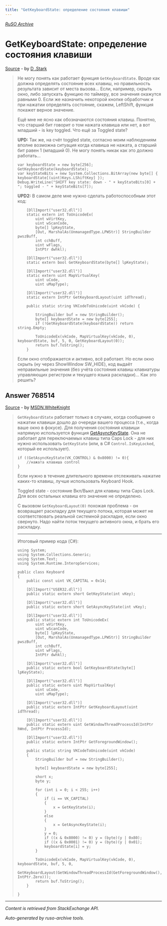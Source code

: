 ```yaml
---
title: "GetKeyboardState: определение состояния клавиши"
---
```

<p><i><a href="https://github.com/MSDN-WhiteKnight/ruso-archive/">RuSO Archive</a></i></p>
<h1>GetKeyboardState: определение состояния клавиши</h1>
<p><a href="https://ru.stackoverflow.com/questions/767999/getkeyboardstate-%d0%be%d0%bf%d1%80%d0%b5%d0%b4%d0%b5%d0%bb%d0%b5%d0%bd%d0%b8%d0%b5-%d1%81%d0%be%d1%81%d1%82%d0%be%d1%8f%d0%bd%d0%b8%d1%8f-%d0%ba%d0%bb%d0%b0%d0%b2%d0%b8%d1%88%d0%b8">Source</a> - by <a href="https://ru.stackoverflow.com/users/238013/d-stark">D .Stark</a></p>
<blockquote>
<p>Не могу понять как работает функция <code>GetKeyboardState</code>. Вроде как должна определять состояние всех клавиш, но правильность результата зависит от места вызова... Если, например, скрыть окно, либо запускать функцию по таймеру, все значения окажутся равными 0. Если же назначить некоторой кнопке обработчик и при нажатии определять состояние, скажем, LeftShift, функция покажет верное значение.</p>

<p>Ещё мне не ясно как обозначаются состояния клавиш. Понятно, что старший бит говорит о том нажата клавиша или нет, а вот младший - is key toggled. Что ещё за Toggled state?</p>

<p><strong>UPD:</strong> Так же, на счёт toggled state, согласно моим наблюдениям вполне возможна ситуация когда клавиша не нажата, а старший бит равен 1 (младший 0). Не могу понять никак как это должно работать...</p>

<pre><code>var keyboardState = new byte[256];
GetKeyboardState(keyboardState);
var keyStateBits = new System.Collections.BitArray(new byte[] { keyboardState[(uint)Keys.LShiftKey] });
Debug.WriteLine("SHIFT key state: down - " + keyStateBits[0] + "; toggled - " + keyStateBits[7]);
</code></pre>

<p><strong>UPD2:</strong> В самом деле мне нужно сделать работоспособным этот код:</p>

<pre><code>    [DllImport("user32.dll")]
    static extern int ToUnicodeEx(
        uint wVirtKey, 
        uint wScanCode, 
        byte[] lpKeyState, 
        [Out, MarshalAs(UnmanagedType.LPWStr)] StringBuilder pwszBuff, 
        int cchBuff, 
        uint wFlags, 
        IntPtr dwhkl);

    [DllImport("user32.dll")]
    static extern bool GetKeyboardState(byte[] lpKeyState);

    [DllImport("user32.dll")]
    static extern uint MapVirtualKey(
        uint uCode, 
        uint uMapType);

    [DllImport("user32.dll")]
    static extern IntPtr GetKeyboardLayout(uint idThread);

    public static string VKCodeToUnicode(uint vkCode) {

        StringBuilder buf = new StringBuilder();
        byte[] keyboardState = new byte[255];
        if (!GetKeyboardState(keyboardState)) return string.Empty;

        ToUnicodeEx(vkCode, MapVirtualKey(vkCode, 0), keyboardState, buf, 5, 0, GetKeyboardLayout(0));
        return buf.ToString();
    }
</code></pre>

<p>Если окно отображается и активно, всё работает. Но если окно скрыть (ну через ShowWindow SW_HIDE), код выдаёт неправильные значения (без учёта состояния клавиш клавиатуры управляющих регистром и текущего языка раскладки)... Как это решить?</p>

</blockquote>
<h2>Answer 768514</h2>
<p><a href="https://ru.stackoverflow.com/a/768514/">Source</a> - by <a href="https://ru.stackoverflow.com/users/240512/msdn-whiteknight">MSDN.WhiteKnight</a></p>
<blockquote>
<p><code>GetKeyboardState</code> работает только в случаях, когда сообщение о нажатии клавиши дошло до очереди вашего процесса (т.е., когда ваше окно в фокусе). Для получения состояния клавиши напрямую используется функция <a href="https://msdn.microsoft.com/en-us/library/windows/desktop/ms646293(v=vs.85).aspx" rel="nofollow noreferrer">GetAsyncKeyState</a>. Она не работает для переключаемых клавиш типа Caps Lock - для них нужно использовать <code>GetKeyState</code> (или, в C# <code>Control.IsKeyLocked</code>, который ее использует).</p>

<pre><code>if ((GetAsyncKeyState(VK_CONTROL) &amp; 0x8000) != 0){
    //нажата клавиша control
}
</code></pre>

<p>Если нужно в течение длительного времени отслеживать нажатие каких-то клавиш, лучше использовать Keyboard Hook.</p>

<p>Toggled state - состояние Вкл/Выкл для клавиш типа Caps Lock. Для всех остальных клавиш его значение не определено. </p>

<p>C вызовом <code>GetKeyboardLayout(0)</code> похожая проблема - он возвращает раскладку для текущего потока, которая может не соответствовать реальной системной раскладке, если окно свернуто. Надо найти поток текущего активного окна, и брать его раскладку.</p>

<hr>

<p>Итоговый пример кода (C#):</p>

<pre><code>using System;
using System.Collections.Generic;
using System.Text;
using System.Runtime.InteropServices;

public class Keyboard
{
    public const uint VK_CAPITAL = 0x14;

    [DllImport("USER32.dll")]
    public static extern short GetKeyState(int vKey);

    [DllImport("user32.dll")]
    public static extern short GetAsyncKeyState(int vKey);

    [DllImport("user32.dll")]
    public static extern int ToUnicodeEx(
        uint wVirtKey,
        uint wScanCode,
        byte[] lpKeyState,
        [Out, MarshalAs(UnmanagedType.LPWStr)] StringBuilder pwszBuff,
        int cchBuff,
        uint wFlags,
        IntPtr dwhkl);

    [DllImport("user32.dll")]
    public static extern bool GetKeyboardState(byte[] lpKeyState);

    [DllImport("user32.dll")]
    public static extern uint MapVirtualKey(
        uint uCode,
        uint uMapType);

    [DllImport("user32.dll")]
    public static extern IntPtr GetKeyboardLayout(uint idThread);

    [DllImport("user32.dll")]
    public static extern uint GetWindowThreadProcessId(IntPtr hWnd, IntPtr ProcessId);

    [DllImport("user32.dll")]
    public static extern IntPtr GetForegroundWindow();

    public static string VKCodeToUnicode(uint vkCode)
    {
        StringBuilder buf = new StringBuilder();

        byte[] keyboardState = new byte[255];            

        short x;
        byte y;            

        for (int i = 0; i &lt; 255; i++)
        {                
            if (i == VK_CAPITAL)
            {
                x = GetKeyState(i);                                          
            }
            else
            {
                x = GetAsyncKeyState(i);                    
            }
            y = 0;
            if ((x &amp; 0x8000) != 0) y = (byte)(y | 0x80);
            if ((x &amp; 0x0001) != 0) y = (byte)(y | 0x01);
            keyboardState[i] = y;
        }

        ToUnicodeEx(vkCode, MapVirtualKey(vkCode, 0), keyboardState, buf, 5, 0, 
            GetKeyboardLayout(GetWindowThreadProcessId(GetForegroundWindow(), IntPtr.Zero)));
        return buf.ToString();
    }

}
</code></pre>

</blockquote>
<hr/>
<p><i>Content is retrieved from StackExchange API. </i></p>
<p><i>Auto-generated by ruso-archive tools. </i></p>
